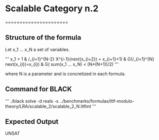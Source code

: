 # Scalable Category n.2
======================

## Structure of the formula

Let x_1 ... x_N a set of variables.

'''
x_1 > 1 &
/\_{i=1}^{N-2} X^{i-1}(next(x_{i+2}) = x_{i+1}+1) &
G(/\_{i=1}^{N} next(x_{i})=x_{i}) &
G( sum(x_1 ... x_N) < (N*(N+1))/2)
'''

where N is a parameter and is concretized in each formula.

## Command for BLACK

'''
./black solve -d reals -s ../benchmarks/formulas/ltlf-modulo-theory/LRA/scalable_2/scalable_2_N.ltlfmt
'''

## Expected Output

UNSAT
